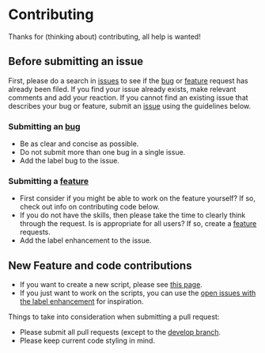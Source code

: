# Contributing
Thanks for (thinking about) contributing, all help is wanted!

## Before submitting an issue
First, please do a search in [issues](https://github.com/WildcatKSS/gekko-scripts/issues) to see if the [bug](https://github.com/WildcatKSS/gekko-scripts/labels/bug) or [feature](https://github.com/WildcatKSS/gekko-scripts/labels/enhancement) request has already been filed. If you find your issue already exists, make relevant comments and add your reaction. If you cannot find an existing issue that describes your bug or feature, submit an [issue](https://github.com/WildcatKSS/gekko-scripts/issues/new/choose) using the guidelines below.

### Submitting an [bug](https://github.com/WildcatKSS/gekko-scripts/issues/new?assignees=&labels=&template=bug_report.md&title=)
* Be as clear and concise as possible.
* Do not submit more than one bug in a single issue.
* Add the label bug to the issue.

### Submitting a [feature](https://github.com/WildcatKSS/gekko-scripts/issues/new?assignees=&labels=&template=feature_request.md&title=)
* First consider if you might be able to work on the feature yourself? If so, check out info on contributing code below.
* If you do not have the skills, then please take the time to clearly think through the request. Is is appropriate for all users?  If so, create a [feature](https://github.com/WildcatKSS/gekko-scripts/issues/new?assignees=&labels=&template=feature_request.md&title=) requests.
* Add the label enhancement to the issue.

## New Feature and code contributions
* If you want to create a new script, please see [this page](https://gekko.wizb.it/docs/strategies/creating_a_strategy.html).
* If you just want to work on the scripts, you can use the [open issues with the label enhancement](https://github.com/WildcatKSS/gekko-scripts/labels/enhancement) for inspiration.

Things to take into consideration when submitting a pull request:
* Please submit all pull requests (except to the [develop branch](https://github.com/WildcatKSS/gekko-scripts/tree/develop).
* Please keep current code styling in mind.
